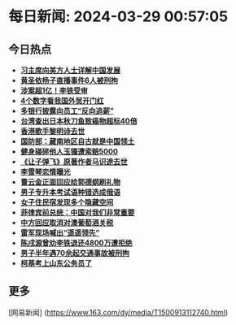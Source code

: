 
# 每日新闻: 2024-03-29 00:57:05
## 今日热点

- **[习主席向美方人士详解中国发展](https://www.163.com/search?keyword=%E4%B9%A0%E4%B8%BB%E5%B8%AD%E5%90%91%E7%BE%8E%E6%96%B9%E4%BA%BA%E5%A3%AB%E8%AF%A6%E8%A7%A3%E4%B8%AD%E5%9B%BD%E5%8F%91%E5%B1%95)**
- **[黄圣依杨子直播事件6人被刑拘](https://www.163.com/search?keyword=%E9%BB%84%E5%9C%A3%E4%BE%9D%E6%9D%A8%E5%AD%90%E7%9B%B4%E6%92%AD%E4%BA%8B%E4%BB%B66%E4%BA%BA%E8%A2%AB%E5%88%91%E6%8B%98)**
- **[涉案超1亿！李铁受审](https://www.163.com/search?keyword=%E6%B6%89%E6%A1%88%E8%B6%851%E4%BA%BF%EF%BC%81%E6%9D%8E%E9%93%81%E5%8F%97%E5%AE%A1)**
- **[4个数字看我国外贸开门红](https://www.163.com/search?keyword=4%E4%B8%AA%E6%95%B0%E5%AD%97%E7%9C%8B%E6%88%91%E5%9B%BD%E5%A4%96%E8%B4%B8%E5%BC%80%E9%97%A8%E7%BA%A2)**
- **[多银行披露向员工“反向追薪”](https://www.163.com/search?keyword=%E5%A4%9A%E9%93%B6%E8%A1%8C%E6%8A%AB%E9%9C%B2%E5%90%91%E5%91%98%E5%B7%A5%E2%80%9C%E5%8F%8D%E5%90%91%E8%BF%BD%E8%96%AA%E2%80%9D)**
- **[台湾查出日本秋刀鱼致癌物超标40倍](https://www.163.com/search?keyword=%E5%8F%B0%E6%B9%BE%E6%9F%A5%E5%87%BA%E6%97%A5%E6%9C%AC%E7%A7%8B%E5%88%80%E9%B1%BC%E8%87%B4%E7%99%8C%E7%89%A9%E8%B6%85%E6%A0%8740%E5%80%8D)**
- **[香港歌手黎明诗去世](https://www.163.com/search?keyword=%E9%A6%99%E6%B8%AF%E6%AD%8C%E6%89%8B%E9%BB%8E%E6%98%8E%E8%AF%97%E5%8E%BB%E4%B8%96)**
- **[国防部：藏南地区自古就是中国领土](https://www.163.com/search?keyword=%E5%9B%BD%E9%98%B2%E9%83%A8%EF%BC%9A%E8%97%8F%E5%8D%97%E5%9C%B0%E5%8C%BA%E8%87%AA%E5%8F%A4%E5%B0%B1%E6%98%AF%E4%B8%AD%E5%9B%BD%E9%A2%86%E5%9C%9F)**
- **[健身碰碎他人玉镯遭索赔5000](https://www.163.com/search?keyword=%E5%81%A5%E8%BA%AB%E7%A2%B0%E7%A2%8E%E4%BB%96%E4%BA%BA%E7%8E%89%E9%95%AF%E9%81%AD%E7%B4%A2%E8%B5%945000)**
- **[《让子弹飞》原著作者马识途去世](https://www.163.com/search?keyword=%E3%80%8A%E8%AE%A9%E5%AD%90%E5%BC%B9%E9%A3%9E%E3%80%8B%E5%8E%9F%E8%91%97%E4%BD%9C%E8%80%85%E9%A9%AC%E8%AF%86%E9%80%94%E5%8E%BB%E4%B8%96)**
- **[李雪琴恋情曝光](https://www.163.com/search?keyword=%E6%9D%8E%E9%9B%AA%E7%90%B4%E6%81%8B%E6%83%85%E6%9B%9D%E5%85%89)**
- **[曹云金正面回应给郭德纲刷礼物](https://www.163.com/search?keyword=%E6%9B%B9%E4%BA%91%E9%87%91%E6%AD%A3%E9%9D%A2%E5%9B%9E%E5%BA%94%E7%BB%99%E9%83%AD%E5%BE%B7%E7%BA%B2%E5%88%B7%E7%A4%BC%E7%89%A9)**
- **[男子专升本考试语种错选成俄语](https://www.163.com/search?keyword=%E7%94%B7%E5%AD%90%E4%B8%93%E5%8D%87%E6%9C%AC%E8%80%83%E8%AF%95%E8%AF%AD%E7%A7%8D%E9%94%99%E9%80%89%E6%88%90%E4%BF%84%E8%AF%AD)**
- **[女子住民宿发现多个隐藏空间](https://www.163.com/search?keyword=%E5%A5%B3%E5%AD%90%E4%BD%8F%E6%B0%91%E5%AE%BF%E5%8F%91%E7%8E%B0%E5%A4%9A%E4%B8%AA%E9%9A%90%E8%97%8F%E7%A9%BA%E9%97%B4)**
- **[菲律宾前总统：中国对我们非常重要](https://www.163.com/search?keyword=%E8%8F%B2%E5%BE%8B%E5%AE%BE%E5%89%8D%E6%80%BB%E7%BB%9F%EF%BC%9A%E4%B8%AD%E5%9B%BD%E5%AF%B9%E6%88%91%E4%BB%AC%E9%9D%9E%E5%B8%B8%E9%87%8D%E8%A6%81)**
- **[中方回应取消对澳葡萄酒关税](https://www.163.com/search?keyword=%E4%B8%AD%E6%96%B9%E5%9B%9E%E5%BA%94%E5%8F%96%E6%B6%88%E5%AF%B9%E6%BE%B3%E8%91%A1%E8%90%84%E9%85%92%E5%85%B3%E7%A8%8E)**
- **[雷军现场喊出“遥遥领先”](https://www.163.com/search?keyword=%E9%9B%B7%E5%86%9B%E7%8E%B0%E5%9C%BA%E5%96%8A%E5%87%BA%E2%80%9C%E9%81%A5%E9%81%A5%E9%A2%86%E5%85%88%E2%80%9D)**
- **[陈戌源曾劝李铁退还4800万遭拒绝](https://www.163.com/search?keyword=%E9%99%88%E6%88%8C%E6%BA%90%E6%9B%BE%E5%8A%9D%E6%9D%8E%E9%93%81%E9%80%80%E8%BF%984800%E4%B8%87%E9%81%AD%E6%8B%92%E7%BB%9D)**
- **[男子半年遇70余起交通事故被刑拘](https://www.163.com/search?keyword=%E7%94%B7%E5%AD%90%E5%8D%8A%E5%B9%B4%E9%81%8770%E4%BD%99%E8%B5%B7%E4%BA%A4%E9%80%9A%E4%BA%8B%E6%95%85%E8%A2%AB%E5%88%91%E6%8B%98)**
- **[柯基考上山东公务员了](https://www.163.com/search?keyword=%E6%9F%AF%E5%9F%BA%E8%80%83%E4%B8%8A%E5%B1%B1%E4%B8%9C%E5%85%AC%E5%8A%A1%E5%91%98%E4%BA%86)**

## 更多
[网易新闻] (https://www.163.com/dy/media/T1500913112740.html)
